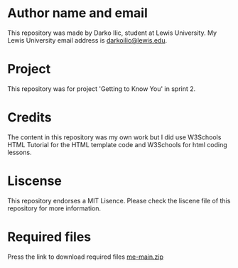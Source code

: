 # Author name and email
This repository was made by Darko Ilic, student at Lewis University. My Lewis University email address is darkoilic@lewis.edu.  
# Project
This repository was for project 'Getting to Know You' in sprint 2.
# Credits
The content in this repository was my own work but I did use W3Schools HTML Tutorial for the HTML template code and W3Schools for html coding lessons.
# Liscense
This repository endorses a MIT Lisence. Please check the liscene file of this repository for more information.
# Required files
Press the link to download required files
[me-main.zip](https://github.com/darkoili/me/files/14233942/me-main.zip)
